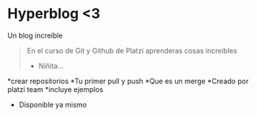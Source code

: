 # Hyperblog <3
Un blog increíble
>En el curso de Git y Github de Platzi  aprenderas cosas increibles
>- Niñita...

*crear repositorios 
*Tu primer pull y push 
*Que es un merge 
*Creado por platzi team 
*incluye ejemplos
* Disponible ya mismo 